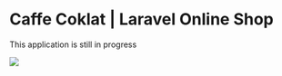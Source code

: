 # Caffe Coklat | Laravel Online Shop
This application is still in progress <br>

![](https://geps.dev/progress/10)

